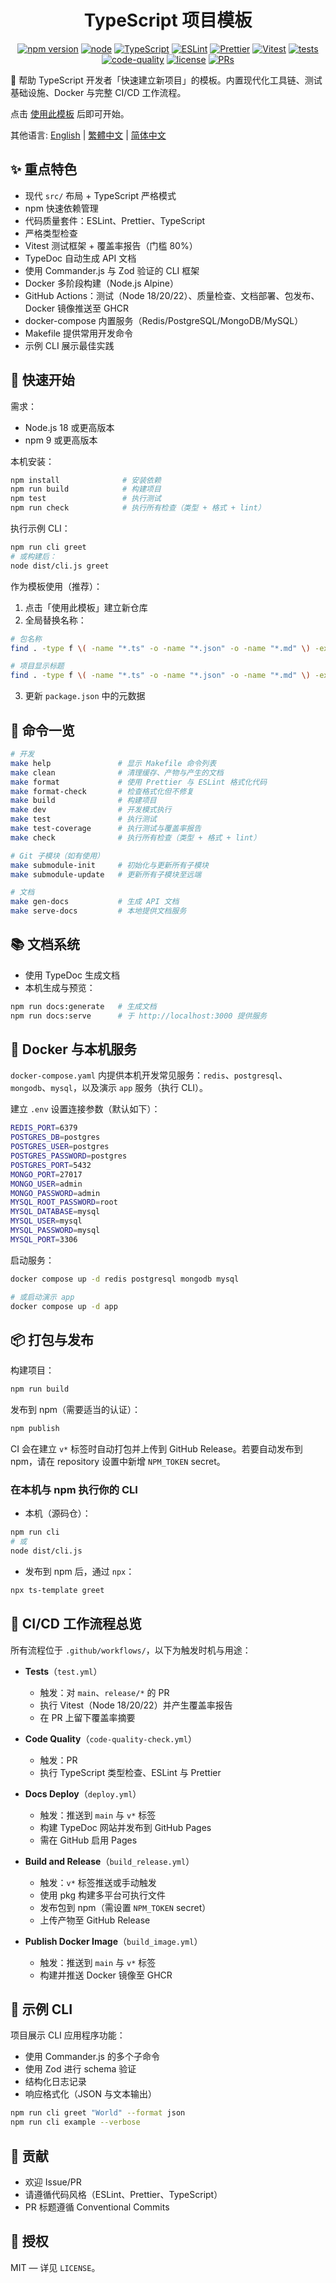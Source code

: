 <div align="center" markdown="1">

# TypeScript 项目模板

[![npm version](https://img.shields.io/npm/v/ts-template.svg)](https://www.npmjs.com/package/ts-template)
[![node](https://img.shields.io/badge/-Node.js_18%7C20%7C22-339933?logo=node.js&logoColor=white)](https://nodejs.org/)
[![TypeScript](https://img.shields.io/badge/-TypeScript_5.6+-3178C6?logo=typescript&logoColor=white)](https://www.typescriptlang.org/)
[![ESLint](https://img.shields.io/badge/-ESLint-4B32C3?logo=eslint&logoColor=white)](https://eslint.org/)
[![Prettier](https://img.shields.io/badge/-Prettier-F7B93E?logo=prettier&logoColor=black)](https://prettier.io/)
[![Vitest](https://img.shields.io/badge/-Vitest-6E9F18?logo=vitest&logoColor=white)](https://vitest.dev/)
[![tests](https://github.com/Mai0313/ts_template/actions/workflows/test.yml/badge.svg)](https://github.com/Mai0313/ts_template/actions/workflows/test.yml)
[![code-quality](https://github.com/Mai0313/ts_template/actions/workflows/code-quality-check.yml/badge.svg)](https://github.com/Mai0313/ts_template/actions/workflows/code-quality-check.yml)
[![license](https://img.shields.io/badge/License-MIT-green.svg?labelColor=gray)](https://github.com/Mai0313/ts_template/blob/main/LICENSE)
[![PRs](https://img.shields.io/badge/PRs-welcome-brightgreen.svg)](https://github.com/Mai0313/ts_template/pulls)

</div>

🚀 帮助 TypeScript 开发者「快速建立新项目」的模板。内置现代化工具链、测试基础设施、Docker 与完整 CI/CD 工作流程。

点击 [使用此模板](https://github.com/Mai0313/ts_template/generate) 后即可开始。

其他语言: [English](README.md) | [繁體中文](README.zh-TW.md) | [简体中文](README.zh-CN.md)

## ✨ 重点特色

- 现代 `src/` 布局 + TypeScript 严格模式
- npm 快速依赖管理
- 代码质量套件：ESLint、Prettier、TypeScript
- 严格类型检查
- Vitest 测试框架 + 覆盖率报告（门槛 80%）
- TypeDoc 自动生成 API 文档
- 使用 Commander.js 与 Zod 验证的 CLI 框架
- Docker 多阶段构建（Node.js Alpine）
- GitHub Actions：测试（Node 18/20/22）、质量检查、文档部署、包发布、Docker 镜像推送至 GHCR
- docker-compose 内置服务（Redis/PostgreSQL/MongoDB/MySQL）
- Makefile 提供常用开发命令
- 示例 CLI 展示最佳实践

## 🚀 快速开始

需求：

- Node.js 18 或更高版本
- npm 9 或更高版本

本机安装：

```bash
npm install              # 安装依赖
npm run build            # 构建项目
npm test                 # 执行测试
npm run check            # 执行所有检查（类型 + 格式 + lint）
```

执行示例 CLI：

```bash
npm run cli greet
# 或构建后：
node dist/cli.js greet
```

作为模板使用（推荐）：

1. 点击「使用此模板」建立新仓库
2. 全局替换名称：

```bash
# 包名称
find . -type f \( -name "*.ts" -o -name "*.json" -o -name "*.md" \) -exec sed -i 's/ts_template/your-package-name/g' {} +

# 项目显示标题
find . -type f \( -name "*.ts" -o -name "*.json" -o -name "*.md" \) -exec sed -i 's/TypeScript Template/Your Project Title/g' {} +
```

3. 更新 `package.json` 中的元数据

## 🧰 命令一览

```bash
# 开发
make help               # 显示 Makefile 命令列表
make clean              # 清理缓存、产物与产生的文档
make format             # 使用 Prettier 与 ESLint 格式化代码
make format-check       # 检查格式化但不修复
make build              # 构建项目
make dev                # 开发模式执行
make test               # 执行测试
make test-coverage      # 执行测试与覆盖率报告
make check              # 执行所有检查（类型 + 格式 + lint）

# Git 子模块（如有使用）
make submodule-init     # 初始化与更新所有子模块
make submodule-update   # 更新所有子模块至远端

# 文档
make gen-docs           # 生成 API 文档
make serve-docs         # 本地提供文档服务
```

## 📚 文档系统

- 使用 TypeDoc 生成文档
- 本机生成与预览：

```bash
npm run docs:generate   # 生成文档
npm run docs:serve      # 于 http://localhost:3000 提供服务
```

## 🐳 Docker 与本机服务

`docker-compose.yaml` 内提供本机开发常见服务：`redis`、`postgresql`、`mongodb`、`mysql`，以及演示 `app` 服务（执行 CLI）。

建立 `.env` 设置连接参数（默认如下）：

```bash
REDIS_PORT=6379
POSTGRES_DB=postgres
POSTGRES_USER=postgres
POSTGRES_PASSWORD=postgres
POSTGRES_PORT=5432
MONGO_PORT=27017
MONGO_USER=admin
MONGO_PASSWORD=admin
MYSQL_ROOT_PASSWORD=root
MYSQL_DATABASE=mysql
MYSQL_USER=mysql
MYSQL_PASSWORD=mysql
MYSQL_PORT=3306
```

启动服务：

```bash
docker compose up -d redis postgresql mongodb mysql

# 或启动演示 app
docker compose up -d app
```

## 📦 打包与发布

构建项目：

```bash
npm run build
```

发布到 npm（需要适当的认证）：

```bash
npm publish
```

CI 会在建立 `v*` 标签时自动打包并上传到 GitHub Release。若要自动发布到 npm，请在 repository 设置中新增 `NPM_TOKEN` secret。

### 在本机与 npm 执行你的 CLI

- 本机（源码仓）：

```bash
npm run cli
# 或
node dist/cli.js
```

- 发布到 npm 后，通过 `npx`：

```bash
npx ts-template greet
```

## 🔁 CI/CD 工作流程总览

所有流程位于 `.github/workflows/`，以下为触发时机与用途：

- **Tests**（`test.yml`）
  - 触发：对 `main`、`release/*` 的 PR
  - 执行 Vitest（Node 18/20/22）并产生覆盖率报告
  - 在 PR 上留下覆盖率摘要

- **Code Quality**（`code-quality-check.yml`）
  - 触发：PR
  - 执行 TypeScript 类型检查、ESLint 与 Prettier

- **Docs Deploy**（`deploy.yml`）
  - 触发：推送到 `main` 与 `v*` 标签
  - 构建 TypeDoc 网站并发布到 GitHub Pages
  - 需在 GitHub 启用 Pages

- **Build and Release**（`build_release.yml`）
  - 触发：`v*` 标签推送或手动触发
  - 使用 pkg 构建多平台可执行文件
  - 发布包到 npm（需设置 `NPM_TOKEN` secret）
  - 上传产物至 GitHub Release

- **Publish Docker Image**（`build_image.yml`）
  - 触发：推送到 `main` 与 `v*` 标签
  - 构建并推送 Docker 镜像至 GHCR

## 🧩 示例 CLI

项目展示 CLI 应用程序功能：

- 使用 Commander.js 的多个子命令
- 使用 Zod 进行 schema 验证
- 结构化日志记录
- 响应格式化（JSON 与文本输出）

```bash
npm run cli greet "World" --format json
npm run cli example --verbose
```

## 🤝 贡献

- 欢迎 Issue/PR
- 请遵循代码风格（ESLint、Prettier、TypeScript）
- PR 标题遵循 Conventional Commits

## 📄 授权

MIT — 详见 `LICENSE`。
